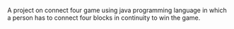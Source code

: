 A project on  connect four game using java programming language in which a person has to connect four blocks in continuity to win the game.
